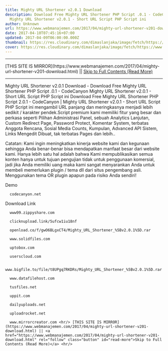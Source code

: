 ```yaml
---
title: Mighty URL Shortener v2.0.1 Download
description: Download Free Mighty URL Shortener PHP Script .0.1 - CodeCanyon
  Mighty URL Shortener v2.0.1 - Short URL Script PHP Script ini
author: Unknown
url: https://www.webmanajemen.com/2017/04/mighty-url-shortener-v201-download.html
date: 2017-04-10T07:45:16+07:00
updated: 2017-04-09T06:00:00.000Z
thumbnail: https://res.cloudinary.com/dimaslanjaka/image/fetch/https://www.jojothemes.com/wp-content/uploads/2016/07/Mighty-URL-Shortener-v1.0.1-%E2%80%93-Short-URL-Script.jpg
cover: https://res.cloudinary.com/dimaslanjaka/image/fetch/https://www.jojothemes.com/wp-content/uploads/2016/07/Mighty-URL-Shortener-v1.0.1-%E2%80%93-Short-URL-Script.jpg
---
```


<hr/> [THIS SITE IS MIRROR](https://www.webmanajemen.com/2017/04/mighty-url-shortener-v201-download.html) || <a href="https://www.webmanajemen.com/2017/04/mighty-url-shortener-v201-download.html" rel="follow" class="button" id="read-more">Skip to Full Contents (Read More)</a> <hr/> Mighty URL Shortener v2.0.1 Download - Download Free Mighty URL Shortener PHP Script .0.1 - CodeCanyon Mighty URL Shortener v2.0.1 - Short URL Script PHP Script ini Download Free Mighty URL Shortener PHP Script 2.0.1 - CodeCanyon |    Mighty URL Shortener v2.0.1 - Short URL Script   
PHP Script ini mengambil URL panjang dan meringkasnya menjadi     lebih sedikit / karakter pendek.Script premium kami memiliki     fitur yang besar dan perkasa seperti Pilihan Administrasi     Panel, sebuah Analytics Lanjutan, Custom Redirect Page,     Password Protect, Komentar System, terbatas Anggota Rencana,     Sosial Media Counts, Kumpulan, Advanced API Sistem, Links     Mengedit Dibuat, tak terbatas Pages dan lebih..    

Catatan: Kami ingin meningkatkan kinerja website kami dan      kegunaan sehingga Anda benar-benar bisa mendapatkan manfaat      besar dari website kami. Hanya lebih satu hal adalah bahwa      Kami mempublikasikan semua konten hanya untuk tujuan      pengujian tidak untuk penggunaan komersial, jadi jika Anda      memiliki uang maka kami sangat menyarankan Anda untuk      membeli memerlukan plugin / tema dll dari situs pengembang      asli. Menggunakan tema OR plugin apapun pada risiko Anda      sendiri!     

Demo    

      codecanyon.net          

Download Link    

      www99.zippyshare.com          

      clicknupload.link/5ufcw1iu18nf          

      openload.co/f/gwO6BLgxCT4/Mighty_URL_Shortener_%5Bv2.0.1%5D.rar          

      www.solidfiles.com          

      uptobox.com          

      userscloud.com          

      www.bigfile.to/file/t8UPgq7RKDRs/Mighty_URL_Shortener_%5Bv2.0.1%5D.rar          

      www.datafilehost.com          

      tusfiles.net          

      uppit.com          

      dailyuploads.net          

      uploadrocket.net          

      www.mirrorcreator.com <hr/> [THIS SITE IS MIRROR](https://www.webmanajemen.com/2017/04/mighty-url-shortener-v201-download.html) || <a href="https://www.webmanajemen.com/2017/04/mighty-url-shortener-v201-download.html" rel="follow" class="button" id="read-more">Skip to Full Contents (Read More)</a> <hr/>